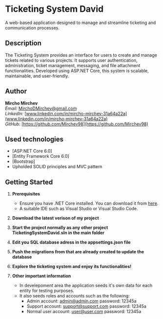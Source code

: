 # Ticketing System David

A web-based application designed to manage and streamline ticketing and communication processes.

## Description

The Ticketing System provides an interface for users to create and manage tickets related to various projects. It supports user authentication, administration, ticket management, messaging, and file attachment functionalities. Developed using ASP.NET Core, this system is scalable, maintainable, and user-friendly.

## Author

**Mircho Mirchev**  
_Email:_ [MirchoDMirchev@gmail.com](mailto:MirchoDMirchev@gmail.com)  
_LinkedIn:_ [www.linkedin.com/in/mircho-mirchev-31a64a22a](www.linkedin.com/in/mircho-mirchev-31a64a22a)  
_GitHub:_ [https://github.com/Mirchev98](https://github.com/Mirchev98)

## Used technologies
* [ASP.NET Core 6.0]
* [Entity Framework Core 6.0]
* [Bootstrap]
* Upholded SOLID principles and MVC pattern

## Getting Started

1. **Prerequisites**  
    - Ensure you have .NET Core installed. You can download it from [here](https://dotnet.microsoft.com/download/dotnet).
    - A suitable IDE such as Visual Studio or Visual Studio Code.

2. **Download the latest verison of my project**

3. **Start the project normally as any other project TicketingSystemDavid.sln in the main folder**

4. **Edit you SQL database adress in the appsettings.json file**

5. **Push the migrations from that are already created to update the database**

6. **Explore the ticketing system and enjoy its functionalities!**

7. **Other important information**
   * In develepoment area the application seeds it's own data for each entity for testing purposes.
   * It also seeds roles and accounts such as the following:
     * Admin account: аdmin@admin.com  password: 12345a
     * Support account: support@support.com password: 12345a
     * Normal user account: user@user.com password: 12345a
